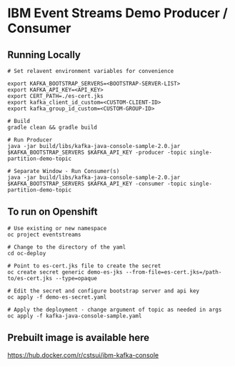 # IBM Event Streams Demo Producer / Consumer

## Running Locally

```
# Set relavent environment variables for convenience

export KAFKA_BOOTSTRAP_SERVERS=<BOOTSTRAP-SERVER-LIST>
export KAFKA_API_KEY=<API_KEY>
export CERT_PATH=./es-cert.jks
export kafka_client_id_custom=<CUSTOM-CLIENT-ID>
export kafka_group_id_custom=<CUSTOM-GROUP-ID>

# Build
gradle clean && gradle build

# Run Producer
java -jar build/libs/kafka-java-console-sample-2.0.jar $KAFKA_BOOTSTRAP_SERVERS $KAFKA_API_KEY -producer -topic single-partition-demo-topic

# Separate Window - Run Consumer(s)
java -jar build/libs/kafka-java-console-sample-2.0.jar $KAFKA_BOOTSTRAP_SERVERS $KAFKA_API_KEY -consumer -topic single-partition-demo-topic
```


## To run on Openshift
```
# Use existing or new namespace
oc project eventstreams

# Change to the directory of the yaml
cd oc-deploy 

# Point to es-cert.jks file to create the secret
oc create secret generic demo-es-jks --from-file=es-cert.jks=/path-to/es-cert.jks --type=opaque

# Edit the secret and configure bootstrap server and api key
oc apply -f demo-es-secret.yaml

# Apply the deployment - change argument of topic as needed in args
oc apply -f kafka-java-console-sample.yaml
```

## Prebuilt image is available here
https://hub.docker.com/r/cstsui/ibm-kafka-console
